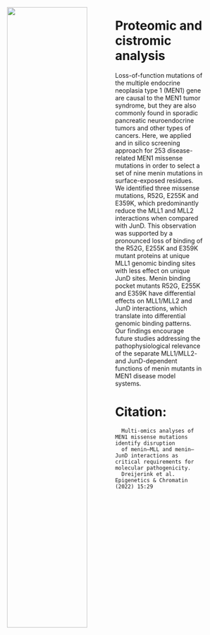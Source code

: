 <p align="center">
  <img src="https://user-images.githubusercontent.com/28807444/187977685-d96f1bcf-fdfb-41ff-bf24-5e7cfb93b449.jpg" align='left' width=60%" height="60%" />
</p>

# Proteomic and cistromic analysis

Loss-of-function mutations of the multiple endocrine neoplasia type 1 (MEN1) gene are causal to the MEN1 tumor syndrome, but they are also commonly found in sporadic pancreatic neuroendocrine tumors and other types of cancers. Here, we applied and in silico screening approach for 253 disease-related MEN1 missense mutations in order to select a set of nine menin mutations in surface-exposed residues. We identified three missense mutations, R52G, E255K and E359K, which predominantly reduce the MLL1 and MLL2 interactions when compared with JunD. This observation was supported by a pronounced loss of binding of the R52G, E255K and E359K mutant proteins at unique MLL1 genomic binding sites with less effect on unique JunD sites. Menin binding pocket mutants R52G, E255K and E359K have differential effects on MLL1/MLL2 and JunD interactions, which translate into differential genomic binding patterns. Our findings encourage future studies addressing the pathophysiological relevance of the separate MLL1/MLL2- and JunD-dependent functions of menin mutants in MEN1 disease model systems.




# Citation:

      Multi-omics analyses of MEN1 missense mutations identify disruption 
      of menin–MLL and menin–JunD interactions as critical requirements for molecular pathogenicity.
      Dreijerink et al. Epigenetics & Chromatin (2022) 15:29
